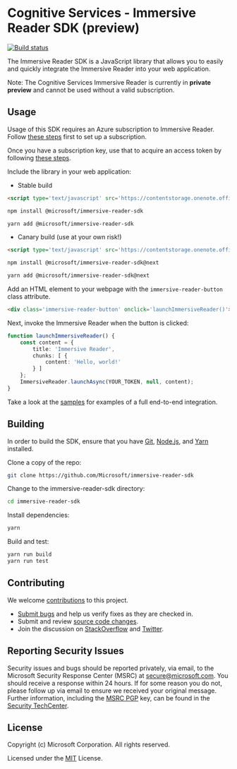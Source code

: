 # Cognitive Services - Immersive Reader SDK (preview)

[![Build status](https://dev.azure.com/ms/immersive-reader-sdk/_apis/build/status/96)](https://dev.azure.com/ms/immersive-reader-sdk/_build?definitionId=96)

The Immersive Reader SDK is a JavaScript library that allows you to easily and quickly integrate the Immersive Reader into your web application.

Note: The Cognitive Services Immersive Reader is currently in **private preview** and cannot be used without a valid subscription.

## Usage

Usage of this SDK requires an Azure subscription to Immersive Reader. Follow [these steps](https://docs.microsoft.com/en-us/azure/cognitive-services/cognitive-services-apis-create-account) first to set up a subscription.

Once you have a subscription key, use that to acquire an access token by following [these steps](https://docs.microsoft.com/en-us/azure/cognitive-services/authentication#authenticate-with-an-authentication-token).

Include the library in your web application:

* Stable build

```html
<script type='text/javascript' src='https://contentstorage.onenote.office.net/onenoteltir/immersivereadersdk/immersive-reader-sdk.0.0.1.js'></script>
```

```bash
npm install @microsoft/immersive-reader-sdk
```

```bash
yarn add @microsoft/immersive-reader-sdk
```

* Canary build (use at your own risk!)

```html
<script type='text/javascript' src='https://contentstorage.onenote.office.net/onenoteltir/immersivereadersdk/immersive-reader-sdk.preview.js'></script>
```

```bash
npm install @microsoft/immersive-reader-sdk@next
```

```bash
yarn add @microsoft/immersive-reader-sdk@next
```

Add an HTML element to your webpage with the `immersive-reader-button` class attribute.

```html
<div class='immersive-reader-button' onclick='launchImmersiveReader()'></div>
```

Next, invoke the Immersive Reader when the button is clicked:

```typescript
function launchImmersiveReader() {
    const content = {
        title: 'Immersive Reader',
        chunks: [ {
            content: 'Hello, world!'
        } ]
    };
    ImmersiveReader.launchAsync(YOUR_TOKEN, null, content);
}
```

Take a look at the [samples](./samples) for examples of a full end-to-end integration.

## Building

In order to build the SDK, ensure that you have [Git](https://git-scm.com/downloads), [Node.js](https://nodejs.org/), and [Yarn](https://yarnpkg.com/) installed.

Clone a copy of the repo:

```bash
git clone https://github.com/Microsoft/immersive-reader-sdk
```

Change to the immersive-reader-sdk directory:

```bash
cd immersive-reader-sdk
```

Install dependencies:

```bash
yarn
```

Build and test:

```bash
yarn run build
yarn run test
```

## Contributing

We welcome [contributions](CONTRIBUTING.md) to this project.

* [Submit bugs](https://github.com/Microsoft/immersive-reader-sdk/issues) and help us verify fixes as they are checked in.
* Submit and review [source code changes](https://github.com/Microsoft/immersive-reader-sdk/pulls).
* Join the discussion on [StackOverflow](https://stackoverflow.com/questions/tagged/immersive-reader) and [Twitter](https://twitter.com/hashtag/ImmersiveReader).

## Reporting Security Issues

Security issues and bugs should be reported privately, via email, to the Microsoft Security Response Center (MSRC) at
[secure@microsoft.com](mailto:secure@microsoft.com). You should receive a response within 24 hours. If for some reason
you do not, please follow up via email to ensure we received your original message. Further information, including the
[MSRC PGP](https://technet.microsoft.com/en-us/security/dn606155) key, can be found in the
[Security TechCenter](https://technet.microsoft.com/en-us/security/default).

## License

Copyright (c) Microsoft Corporation. All rights reserved.

Licensed under the [MIT](LICENSE.txt) License.
